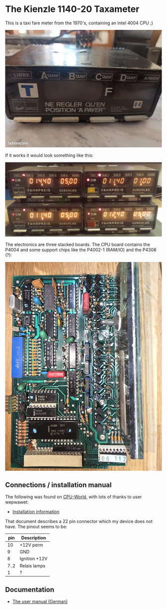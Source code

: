 # The Kienzle 1140-20 Taxameter

This is a taxi fare meter from the 1970's, containing an Intel 4004 CPU ;)

![Front image](front.png)

If it works it would look something like this:

![Four working meters](fourworking.png)


The electronics are three stacked boards. The CPU board contains the P4004 and some support chips like the P4002-1 (RAM/IO) and the P4308 (?):

![cpu board](cpuboard-1.png)

## Connections / installation manual

The following was found on [CPU-World](https://www.cpu-world.com/forum/viewtopic.php?p=303885), with lots of thanks to user wepwawet:

* [Installation information](install.pdf)

That document describes a 22 pin connector which my device does not have. The pinout seems to be:

| pin   | Description   |
| ----- | ------------- |
| 10    | +12V perm     |
| 9     | GND           |
| 8     | Ignition +12V |
| 7..2  | Relais lamps  |
| 1     | ?             |


## Documentation

* [The user manual (German)](1140-Komplett.pdf)
